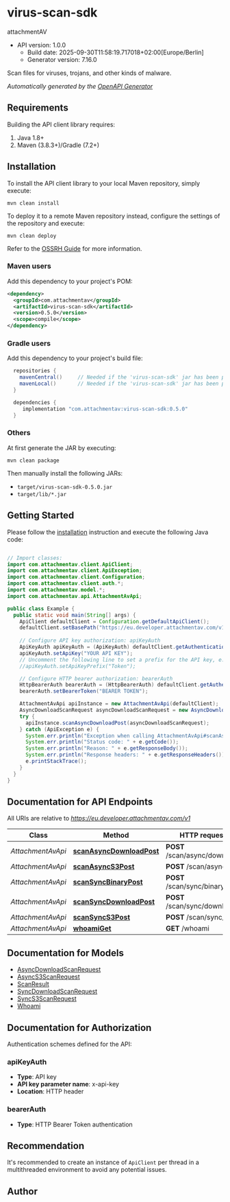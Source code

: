 # virus-scan-sdk

attachmentAV
- API version: 1.0.0
  - Build date: 2025-09-30T11:58:19.717018+02:00[Europe/Berlin]
  - Generator version: 7.16.0

Scan files for viruses, trojans, and other kinds of malware.


*Automatically generated by the [OpenAPI Generator](https://openapi-generator.tech)*


## Requirements

Building the API client library requires:
1. Java 1.8+
2. Maven (3.8.3+)/Gradle (7.2+)

## Installation

To install the API client library to your local Maven repository, simply execute:

```shell
mvn clean install
```

To deploy it to a remote Maven repository instead, configure the settings of the repository and execute:

```shell
mvn clean deploy
```

Refer to the [OSSRH Guide](http://central.sonatype.org/pages/ossrh-guide.html) for more information.

### Maven users

Add this dependency to your project's POM:

```xml
<dependency>
  <groupId>com.attachmentav</groupId>
  <artifactId>virus-scan-sdk</artifactId>
  <version>0.5.0</version>
  <scope>compile</scope>
</dependency>
```

### Gradle users

Add this dependency to your project's build file:

```groovy
  repositories {
    mavenCentral()     // Needed if the 'virus-scan-sdk' jar has been published to maven central.
    mavenLocal()       // Needed if the 'virus-scan-sdk' jar has been published to the local maven repo.
  }

  dependencies {
     implementation "com.attachmentav:virus-scan-sdk:0.5.0"
  }
```

### Others

At first generate the JAR by executing:

```shell
mvn clean package
```

Then manually install the following JARs:

* `target/virus-scan-sdk-0.5.0.jar`
* `target/lib/*.jar`

## Getting Started

Please follow the [installation](#installation) instruction and execute the following Java code:

```java

// Import classes:
import com.attachmentav.client.ApiClient;
import com.attachmentav.client.ApiException;
import com.attachmentav.client.Configuration;
import com.attachmentav.client.auth.*;
import com.attachmentav.model.*;
import com.attachmentav.api.AttachmentAvApi;

public class Example {
  public static void main(String[] args) {
    ApiClient defaultClient = Configuration.getDefaultApiClient();
    defaultClient.setBasePath("https://eu.developer.attachmentav.com/v1");
    
    // Configure API key authorization: apiKeyAuth
    ApiKeyAuth apiKeyAuth = (ApiKeyAuth) defaultClient.getAuthentication("apiKeyAuth");
    apiKeyAuth.setApiKey("YOUR API KEY");
    // Uncomment the following line to set a prefix for the API key, e.g. "Token" (defaults to null)
    //apiKeyAuth.setApiKeyPrefix("Token");

    // Configure HTTP bearer authorization: bearerAuth
    HttpBearerAuth bearerAuth = (HttpBearerAuth) defaultClient.getAuthentication("bearerAuth");
    bearerAuth.setBearerToken("BEARER TOKEN");

    AttachmentAvApi apiInstance = new AttachmentAvApi(defaultClient);
    AsyncDownloadScanRequest asyncDownloadScanRequest = new AsyncDownloadScanRequest(); // AsyncDownloadScanRequest | 
    try {
      apiInstance.scanAsyncDownloadPost(asyncDownloadScanRequest);
    } catch (ApiException e) {
      System.err.println("Exception when calling AttachmentAvApi#scanAsyncDownloadPost");
      System.err.println("Status code: " + e.getCode());
      System.err.println("Reason: " + e.getResponseBody());
      System.err.println("Response headers: " + e.getResponseHeaders());
      e.printStackTrace();
    }
  }
}

```

## Documentation for API Endpoints

All URIs are relative to *https://eu.developer.attachmentav.com/v1*

Class | Method | HTTP request | Description
------------ | ------------- | ------------- | -------------
*AttachmentAvApi* | [**scanAsyncDownloadPost**](docs/AttachmentAvApi.md#scanAsyncDownloadPost) | **POST** /scan/async/download | 
*AttachmentAvApi* | [**scanAsyncS3Post**](docs/AttachmentAvApi.md#scanAsyncS3Post) | **POST** /scan/async/s3 | 
*AttachmentAvApi* | [**scanSyncBinaryPost**](docs/AttachmentAvApi.md#scanSyncBinaryPost) | **POST** /scan/sync/binary | 
*AttachmentAvApi* | [**scanSyncDownloadPost**](docs/AttachmentAvApi.md#scanSyncDownloadPost) | **POST** /scan/sync/download | 
*AttachmentAvApi* | [**scanSyncS3Post**](docs/AttachmentAvApi.md#scanSyncS3Post) | **POST** /scan/sync/s3 | 
*AttachmentAvApi* | [**whoamiGet**](docs/AttachmentAvApi.md#whoamiGet) | **GET** /whoami | 


## Documentation for Models

 - [AsyncDownloadScanRequest](docs/AsyncDownloadScanRequest.md)
 - [AsyncS3ScanRequest](docs/AsyncS3ScanRequest.md)
 - [ScanResult](docs/ScanResult.md)
 - [SyncDownloadScanRequest](docs/SyncDownloadScanRequest.md)
 - [SyncS3ScanRequest](docs/SyncS3ScanRequest.md)
 - [Whoami](docs/Whoami.md)


<a id="documentation-for-authorization"></a>
## Documentation for Authorization


Authentication schemes defined for the API:
<a id="apiKeyAuth"></a>
### apiKeyAuth

- **Type**: API key
- **API key parameter name**: x-api-key
- **Location**: HTTP header

<a id="bearerAuth"></a>
### bearerAuth

- **Type**: HTTP Bearer Token authentication


## Recommendation

It's recommended to create an instance of `ApiClient` per thread in a multithreaded environment to avoid any potential issues.

## Author



